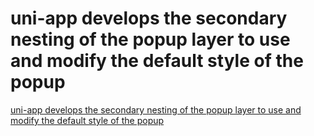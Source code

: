 # uni-app develops the secondary nesting of the popup layer to use and modify the default style of the popup
[uni-app develops the secondary nesting of the popup layer to use and modify the default style of the popup](https://aiwithcloud.com/2022/09/15/uni_app_develops_the_secondary_nesting_of_the_popup_layer_to_use_and_modify_the_default_style_of_the_popup/)